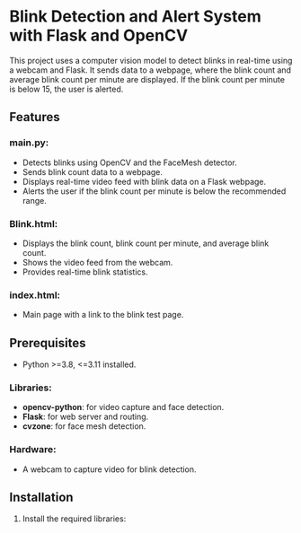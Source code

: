 # Blink Detection and Alert System with Flask and OpenCV

This project uses a computer vision model to detect blinks in real-time using a webcam and Flask. It sends data to a webpage, where the blink count and average blink count per minute are displayed. If the blink count per minute is below 15, the user is alerted.

## Features

### main.py:
- Detects blinks using OpenCV and the FaceMesh detector.
- Sends blink count data to a webpage.
- Displays real-time video feed with blink data on a Flask webpage.
- Alerts the user if the blink count per minute is below the recommended range.

### Blink.html:
- Displays the blink count, blink count per minute, and average blink count.
- Shows the video feed from the webcam.
- Provides real-time blink statistics.

### index.html:
- Main page with a link to the blink test page.

## Prerequisites
- Python >=3.8, <=3.11 installed.

### Libraries:
- **opencv-python**: for video capture and face detection.
- **Flask**: for web server and routing.
- **cvzone**: for face mesh detection.

### Hardware:
- A webcam to capture video for blink detection.

## Installation

1. Install the required libraries:
